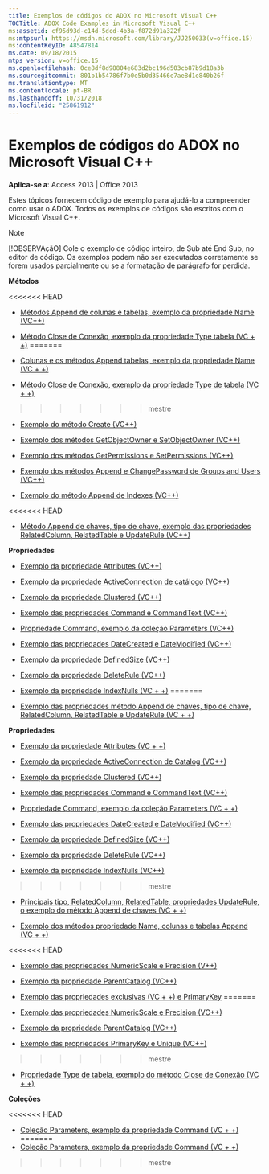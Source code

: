 ```yaml
---
title: Exemplos de códigos do ADOX no Microsoft Visual C++
TOCTitle: ADOX Code Examples in Microsoft Visual C++
ms:assetid: cf95d93d-c14d-5dcd-4b3a-f872d91a322f
ms:mtpsurl: https://msdn.microsoft.com/library/JJ250033(v=office.15)
ms:contentKeyID: 48547814
ms.date: 09/18/2015
mtps_version: v=office.15
ms.openlocfilehash: 0ce8df8d98804e683d2bc196d503cb87b9d18a3b
ms.sourcegitcommit: 801b1b54786f7b0e5b0d35466e7ae8d1e840b26f
ms.translationtype: MT
ms.contentlocale: pt-BR
ms.lasthandoff: 10/31/2018
ms.locfileid: "25861912"
---
```

# <a name="adox-code-examples-in-microsoft-visual-c"></a>Exemplos de códigos do ADOX no Microsoft Visual C++


**Aplica-se a**: Access 2013 | Office 2013

Estes tópicos fornecem código de exemplo para ajudá-lo a compreender como usar o ADOX. Todos os exemplos de códigos são escritos com o Microsoft Visual C++.


> [!NOTE]
> [!OBSERVAçãO] Cole o exemplo de código inteiro, de Sub até End Sub, no editor de código. Os exemplos podem não ser executados corretamente se forem usados parcialmente ou se a formatação de parágrafo for perdida.



**Métodos**

<<<<<<< HEAD
  - [Métodos Append de colunas e tabelas, exemplo da propriedade Name (VC++)](columns-and-tables-append-methods-name-property-example-vc.md)

  - [Método Close de Conexão, exemplo da propriedade Type tabela (VC + +)](connection-close-method-table-type-property-example-vc.md)
=======
  - [Colunas e os métodos Append tabelas, exemplo da propriedade Name (VC + +)](columns-and-tables-append-methods-name-property-example-vc.md)

  - [Método Close de Conexão, exemplo da propriedade Type de tabela (VC + +)](connection-close-method-table-type-property-example-vc.md)
>>>>>>> mestre

  - [Exemplo do método Create (VC++)](create-method-example-vc.md)

  - [Exemplo dos métodos GetObjectOwner e SetObjectOwner (VC++)](getobjectowner-and-setobjectowner-methods-example-vc.md)

  - [Exemplo dos métodos GetPermissions e SetPermissions (VC++)](getpermissions-and-setpermissions-methods-example-vc.md)

  - [Exemplo dos métodos Append e ChangePassword de Groups and Users (VC++)](groups-and-users-append-changepassword-methods-example-vc.md)

  - [Exemplo do método Append de Indexes (VC++)](indexes-append-method-example-vc.md)

<<<<<<< HEAD
  - [Método Append de chaves, tipo de chave, exemplo das propriedades RelatedColumn, RelatedTable e UpdateRule (VC++)](keys-append-method-key-type-relatedcolumn-relatedtable-and-updaterule-properties-example-vc.md)

**Propriedades**

  - [Exemplo da propriedade Attributes (VC++)](attributes-property-example-vc.md)

  - [Exemplo da propriedade ActiveConnection de catálogo (VC++)](catalog-activeconnection-property-example-vc.md)

  - [Exemplo da propriedade Clustered (VC++)](clustered-property-example-vc.md)

  - [Exemplo das propriedades Command e CommandText (VC++)](command-and-commandtext-properties-example-vc.md)

  - [Propriedade Command, exemplo da coleção Parameters (VC++)](parameters-collection-command-property-example-vc.md)

  - [Exemplo das propriedades DateCreated e DateModified (VC++)](datecreated-and-datemodified-properties-example-vc.md)

  - [Exemplo da propriedade DefinedSize (VC++)](definedsize-property-example-vc.md)

  - [Exemplo da propriedade DeleteRule (VC++)](deleterule-property-example-vc.md)

  - [Exemplo da propriedade IndexNulls (VC + +)](indexnulls-property-example-vc.md)
=======
  - [Exemplo das propriedades método Append de chaves, tipo de chave, RelatedColumn, RelatedTable e UpdateRule (VC + +)](keys-append-method-key-type-relatedcolumn-relatedtable-and-updaterule-properties-example-vc.md)

**Propriedades**

  - [Exemplo da propriedade Attributes (VC + +)](attributes-property-example-vc.md)

  - [Exemplo da propriedade ActiveConnection de Catalog (VC++)](catalog-activeconnection-property-example-vc.md)

  - [Exemplo da propriedade Clustered (VC++)](clustered-property-example-vc.md)

  - [Exemplo das propriedades Command e CommandText (VC++)](command-and-commandtext-properties-example-vc.md)

  - [Propriedade Command, exemplo da coleção Parameters (VC + +)](parameters-collection-command-property-example-vc.md)

  - [Exemplo das propriedades DateCreated e DateModified (VC++)](datecreated-and-datemodified-properties-example-vc.md)

  - [Exemplo da propriedade DefinedSize (VC++)](definedsize-property-example-vc.md)

  - [Exemplo da propriedade DeleteRule (VC++)](deleterule-property-example-vc.md)

  - [Exemplo da propriedade IndexNulls (VC++)](indexnulls-property-example-vc.md)
>>>>>>> mestre

  - [Principais tipo, RelatedColumn, RelatedTable, propriedades UpdateRule, o exemplo do método Append de chaves (VC + +)](keys-append-method-key-type-relatedcolumn-relatedtable-and-updaterule-properties-example-vc.md)

  - [Exemplo dos métodos propriedade Name, colunas e tabelas Append (VC + +)](columns-and-tables-append-methods-name-property-example-vc.md)

<<<<<<< HEAD
  - [Exemplo das propriedades NumericScale e Precision (V++)](numericscale-and-precision-properties-example-vc.md)

  - [Exemplo da propriedade ParentCatalog (VC++)](parentcatalog-property-example-vc.md)

  - [Exemplo das propriedades exclusivas (VC + +) e PrimaryKey](primarykey-and-unique-properties-example-vc.md)
=======
  - [Exemplo das propriedades NumericScale e Precision (VC++)](numericscale-and-precision-properties-example-vc.md)

  - [Exemplo da propriedade ParentCatalog (VC++)](parentcatalog-property-example-vc.md)

  - [Exemplo das propriedades PrimaryKey e Unique (VC++)](primarykey-and-unique-properties-example-vc.md)
>>>>>>> mestre

  - [Propriedade Type de tabela, exemplo do método Close de Conexão (VC + +)](connection-close-method-table-type-property-example-vc.md)

**Coleções**

<<<<<<< HEAD
  - [Coleção Parameters, exemplo da propriedade Command (VC + +)](parameters-collection-command-property-example-vc.md)
=======
  - [Coleção Parameters, exemplo da propriedade Command (VC + +)](parameters-collection-command-property-example-vc.md)
>>>>>>> mestre

